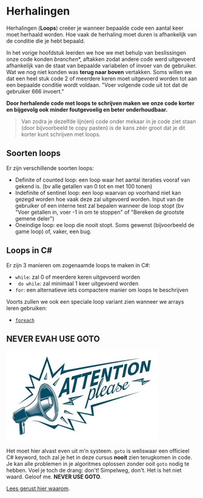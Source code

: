 # Herhalingen
Herhalingen (**Loops**) creëer je wanneer bepaalde code een aantal keer moet herhaald worden. Hoe vaak de herhaling moet duren is afhankelijk van de conditie die je hebt bepaald. 

In het vorige hoofdstuk leerden we hoe we met behulp van beslissingen onze code konden *branchen**, aftakken zodat andere code werd uitgevoerd afhankelijk van de staat van bepaalde variabelen of invoer van de gebruiker. Wat we nog niet konden was **terug naar boven** vertakken. Soms willen we dat een heel stuk code 2 of meerdere keren moet uitgevoerd worden tot aan een bepaalde conditie wordt voldaan. "Voer volgende code uit tot dat de gebruiker 666 invoert."


**Door herhalende code met loops te schrijven maken we onze code korter en bijgevolg ook minder foutgevoelig en beter onderhoudbaar.**

> Van zodra je dezelfde lijn(en) code onder mekaar in je code ziet staan (door bijvoorbeeld te copy pasten) is de kans zéér groot dat je dit korter kunt schrijven met loops.


## Soorten loops
Er zijn verschillende soorten loops:
* Definite of counted loop: een loop waar het aantal iteraties vooraf van gekend is. (bv alle getallen van 0 tot en met 100 tonen)
* Indefinite of sentinel loop: een loop waarvan op voorhand niet kan gezegd worden hoe vaak deze zal uitgevoerd worden. Input van de gebruiker of een interne test zal bepalen wanneer de loop stopt (bv "Voer getallen in, voer -1 in om te stoppen" of "Bereken de grootste gemene deler")
* Oneindige loop: ee loop die nooit stopt. Soms gewenst (bijvoorbeeld de game loop) of, vaker, een bug.

## Loops in C#
Er zijn 3 manieren om zogenaamde loops te maken in C#:
* ``while``: zal 0 of meerdere keren uitgevoerd worden
* `` do while``: zal minimaal 1 keer uitgevoerd worden
* ``for``: een alternatieve iets compactere manier om loops te beschrijven

Voorts zullen we ook een speciale loop variant zien wanneer we arrays leren gebruiken:
* [``foreach``](../5_arrays/3_foreach.md)


## NEVER EVAH USE GOTO
![](/assets/attention.jpg)

Het moet hier alvast even uit m'n systeem. ``goto`` is weliswaar een officieel C# keyword, toch zal je het in deze cursus **nooit** zien terugkomen in code. Je kan alle problemen in je algoritmes oplossen zonder ooit ``goto`` nodig te hebben. Voel je toch de drang: don't! Simpelweg, don't. Het is het niet waard. Geloof me.
**NEVER USE GOTO**.

[Lees gerust hier waarom](https://stackoverflow.com/questions/3517726/what-is-wrong-with-using-goto).
